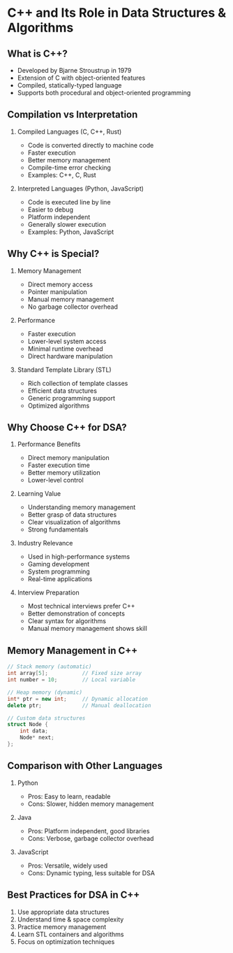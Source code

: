 # C++ and Its Role in Data Structures & Algorithms

## What is C++?

- Developed by Bjarne Stroustrup in 1979
- Extension of C with object-oriented features
- Compiled, statically-typed language
- Supports both procedural and object-oriented programming

## Compilation vs Interpretation

1. Compiled Languages (C, C++, Rust)

   - Code is converted directly to machine code
   - Faster execution
   - Better memory management
   - Compile-time error checking
   - Examples: C++, C, Rust

2. Interpreted Languages (Python, JavaScript)
   - Code is executed line by line
   - Easier to debug
   - Platform independent
   - Generally slower execution
   - Examples: Python, JavaScript

## Why C++ is Special?

1. Memory Management

   - Direct memory access
   - Pointer manipulation
   - Manual memory management
   - No garbage collector overhead

2. Performance

   - Faster execution
   - Lower-level system access
   - Minimal runtime overhead
   - Direct hardware manipulation

3. Standard Template Library (STL)
   - Rich collection of template classes
   - Efficient data structures
   - Generic programming support
   - Optimized algorithms

## Why Choose C++ for DSA?

1. Performance Benefits

   - Direct memory manipulation
   - Faster execution time
   - Better memory utilization
   - Lower-level control

2. Learning Value

   - Understanding memory management
   - Better grasp of data structures
   - Clear visualization of algorithms
   - Strong fundamentals

3. Industry Relevance

   - Used in high-performance systems
   - Gaming development
   - System programming
   - Real-time applications

4. Interview Preparation
   - Most technical interviews prefer C++
   - Better demonstration of concepts
   - Clear syntax for algorithms
   - Manual memory management shows skill

## Memory Management in C++

```cpp
// Stack memory (automatic)
int array[5];           // Fixed size array
int number = 10;        // Local variable

// Heap memory (dynamic)
int* ptr = new int;     // Dynamic allocation
delete ptr;             // Manual deallocation

// Custom data structures
struct Node {
    int data;
    Node* next;
};
```

## Comparison with Other Languages

1. Python

   - Pros: Easy to learn, readable
   - Cons: Slower, hidden memory management

2. Java

   - Pros: Platform independent, good libraries
   - Cons: Verbose, garbage collector overhead

3. JavaScript
   - Pros: Versatile, widely used
   - Cons: Dynamic typing, less suitable for DSA

## Best Practices for DSA in C++

1. Use appropriate data structures
2. Understand time & space complexity
3. Practice memory management
4. Learn STL containers and algorithms
5. Focus on optimization techniques
